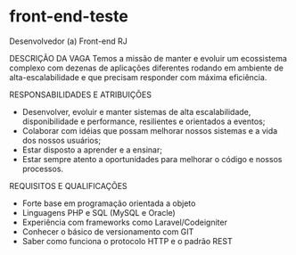 # front-end-teste
Desenvolvedor (a) Front-end RJ

DESCRIÇÃO DA VAGA
Temos a missão de manter e evoluir um ecossistema complexo com dezenas de aplicações diferentes rodando em ambiente de alta-escalabilidade e que precisam responder com máxima eficiência.

RESPONSABILIDADES E ATRIBUIÇÕES
* Desenvolver, evoluir e manter sistemas de alta escalabilidade, disponibilidade e performance, resilientes e orientados a eventos;
* Colaborar com idéias que possam melhorar nossos sistemas e a vida dos nossos usuários;
* Estar disposto a aprender e a ensinar;
* Estar sempre atento a oportunidades para melhorar o código e nossos processos.

REQUISITOS E QUALIFICAÇÕES
- Forte base em programação orientada a objeto
- Linguagens PHP e SQL (MySQL e Oracle)
- Experiência com frameworks como Laravel/Codeigniter
- Conhecer o básico de versionamento com GIT
- Saber como funciona o protocolo HTTP e o padrão REST

